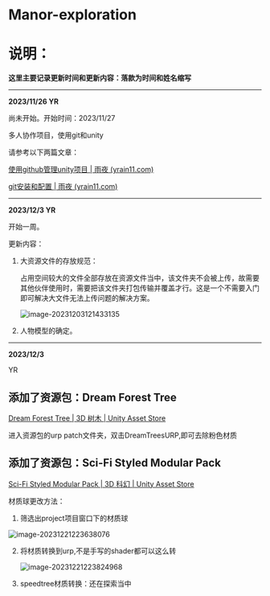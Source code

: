 # Manor-exploration

# 说明：

**这里主要记录更新时间和更新内容：落款为时间和姓名缩写**

***

**2023/11/26   YR**

尚未开始。开始时间：2023/11/27

多人协作项目，使用git和unity

请参考以下两篇文章：

[使用github管理unity项目 | 雨夜 (yrain11.com)](https://yrain11.com/posts/61d679a7.html)

[git安装和配置 | 雨夜 (yrain11.com)](https://yrain11.com/posts/af9d867.html)

---

**2023/12/3  YR**

开始一周。

更新内容：

1. 大资源文件的存放规范：

   占用空间较大的文件全部存放在资源文件当中，该文件夹不会被上传，故需要其他伙伴使用时，需要把该文件夹打包传输并覆盖才行。这是一个不需要入门即可解决大文件无法上传问题的解决方案。

   ![image-20231203121433135](https://yrain11.oss-cn-hangzhou.aliyuncs.com/pictures/202312031214257.png)

2. 人物模型的确定。

---

**2023/12/3**

YR

## 添加了资源包：Dream Forest Tree

[Dream Forest Tree | 3D 树木 | Unity Asset Store](https://assetstore.unity.com/packages/3d/vegetation/trees/dream-forest-tree-105297)

进入资源包的urp patch文件夹，双击DreamTreesURP,即可去除粉色材质

## 添加了资源包：Sci-Fi Styled Modular Pack

[Sci-Fi Styled Modular Pack | 3D 科幻 | Unity Asset Store](https://assetstore.unity.com/packages/3d/environments/sci-fi/sci-fi-styled-modular-pack-82913#reviews)

材质球更改方法：

1. 筛选出project项目窗口下的材质球

![image-20231221223638076](https://yrain11.oss-cn-hangzhou.aliyuncs.com/pictures/202312212236240.png)

2. 将材质转换到urp,不是手写的shader都可以这么转

   ![image-20231221223824968](https://yrain11.oss-cn-hangzhou.aliyuncs.com/pictures/202312212238257.png)

3. speedtree材质转换：还在探索当中
